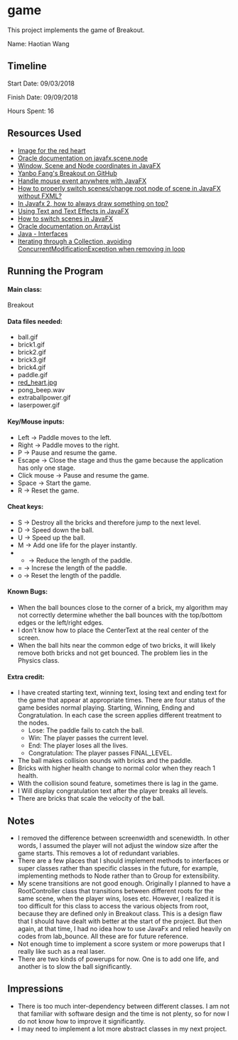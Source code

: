 game
====
This project implements the game of Breakout.

Name: Haotian Wang

Timeline
---
Start Date: 09/03/2018

Finish Date: 09/09/2018

Hours Spent: 16

Resources Used
---
* [Image for the red heart](https://www.kisspng.com/png-heart-red-valentines-day-font-dark-red-heart-png-c-121777/)
* [Oracle documentation on javafx.scene.node](https://docs.oracle.com/javase/8/javafx/api/javafx/scene/Node.html)
* [Window, Scene and Node coordinates in JavaFX](https://blog.crisp.se/2012/08/29/perlundholm/window-scene-and-node-coordinates-in-javafx)
* [Yanbo Fang's Breakout on GitHub](https://github.com/yanbofang/breakout_game/blob/master/src/breakout_game/Breakout_Game.java)
* [Handle mouse event anywhere with JavaFX](https://stackoverflow.com/questions/18597939/handle-mouse-event-anywhere-with-javafx)
* [How to properly switch scenes/change root node of scene in JavaFX without FXML?](https://stackoverflow.com/questions/43761138/how-to-properly-switch-scenes-change-root-node-of-scene-in-javafx-without-fxml)
* [In Javafx 2, how to always draw something on top?](https://stackoverflow.com/questions/16778633/in-javafx-2-how-to-always-draw-something-on-top)
* [Using Text and Text Effects in JavaFX](https://docs.oracle.com/javafx/2/text/jfxpub-text.htm)
* [How to switch scenes in JavaFX](https://stackoverflow.com/questions/37200845/how-to-switch-scenes-in-javafx)
* [Oracle documentation on ArrayList](https://docs.oracle.com/javase/7/docs/api/java/util/ArrayList.html#remove(int))
* [Java - Interfaces](https://www.tutorialspoint.com/java/java_interfaces.htm)
* [Iterating through a Collection, avoiding ConcurrentModificationException when removing in loop](https://stackoverflow.com/questions/223918/iterating-through-a-collection-avoiding-concurrentmodificationexception-when-re)

Running the Program
---
#### Main class:
Breakout

#### Data files needed:
* ball.gif
* brick1.gif
* brick2.gif
* brick3.gif
* brick4.gif
* paddle.gif
* [red_heart.jpg](https://www.kisspng.com/png-heart-red-valentines-day-font-dark-red-heart-png-c-121777/)
* pong_beep.wav
* extraballpower.gif
* laserpower.gif

#### Key/Mouse inputs:
* Left -> Paddle moves to the left.
* Right -> Paddle moves to the right.
* P -> Pause and resume the game.
* Escape -> Close the stage and thus the game because the application has only one stage.
* Click mouse -> Pause and resume the game.
* Space -> Start the game.
* R -> Reset the game.

#### Cheat keys:
* S -> Destroy all the bricks and therefore jump to the next level.
* D -> Speed down the ball.
* U -> Speed up the ball.
* M -> Add one life for the player instantly.
* - -> Reduce the length of the paddle.
* = -> Increse the length of the paddle.
* o -> Reset the length of the paddle.

#### Known Bugs:
* When the ball bounces close to the corner of a brick, my algorithm may not correctly determine whether the ball bounces with the top/bottom edges or the left/right edges.
* I don't know how to place the CenterText at the real center of the screen.
* When the ball hits near the common edge of two bricks, it will likely remove both bricks and not get bounced. The problem lies in the Physics class.

#### Extra credit:
* I have created starting text, winning text, losing text and ending text for the game that appear at appropriate times. There are four status of the game besides normal playing. Starting, Winning, Ending and Congratulation. In each case the screen applies different treatment to the nodes.
    * Lose: The paddle fails to catch the ball.
    * Win: The player passes the current level.
    * End: The player loses all the lives.
    * Congratulation: The player passes FINAL_LEVEL.
* The ball makes collision sounds with bricks and the paddle.
* Bricks with higher health change to normal color when they reach 1 health.
* With the collision sound feature, sometimes there is lag in the game.
* I Will display congratulation text after the player breaks all levels.
* There are bricks that scale the velocity of the ball.

Notes
---
* I removed the difference between screenwidth and scenewidth. In other words, I assumed the player will not adjust the window size after the game starts. This removes a lot of redundant variables.
* There are a few places that I should implement methods to interfaces or super classes rather than specific classes in the future, for example, implementing methods to Node rather than to Group for extensibility.
* My scene transitions are not good enough. Originally I planned to have a RootController class that transitions between different roots for the same scene, when the player wins, loses etc. However, I realized it is too difficult for this class to access the various objects from root, because they are defined only in Breakout class. This is a design flaw that I should have dealt with better at the start of the project. But then again, at that time, I had no idea how to use JavaFx and relied heavily on codes from lab_bounce. All these are for future reference.
* Not enough time to implement a score system or more powerups that I really like such as a real laser.
* There are two kinds of powerups for now. One is to add one life, and another is to slow the ball significantly.

Impressions
---
* There is too much inter-dependency between different classes. I am not that familiar with software design and the time is not plenty, so for now I do not know how to improve it significantly.
* I may need to implement a lot more abstract classes in my next project.

